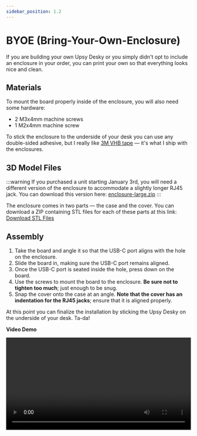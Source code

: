 ```yaml
---
sidebar_position: 1.2
---
```


# BYOE (Bring-Your-Own-Enclosure)

If you are building your own Upsy Desky or you simply didn't opt to include an enclosure in your order, you can print your own so that everything looks nice and clean.

## Materials

To mount the board properly inside of the enclosure, you will also need some hardware:

- 2 M3x4mm machine screws
- 1 M2x4mm machine screw

To stick the enclosure to the underside of your desk you can use any double-sided adhesive, but I really like [3M VHB tape](https://www.amazon.com/3M-Scotch-5952-VHB-Tape/dp/B01BT0A6MG) &mdash; it's what I ship with the enclosures.

## 3D Model Files

:::warning
If you purchased a unit starting January 3rd, you will need a different version of the enclosure to accommodate a slightly longer RJ45 jack. You can download this version here: [enclosure-large.zip](./enclosure-large.zip)
:::

The enclosure comes in two parts &mdash; the case and the cover. You can download a ZIP containing STL files for each of these parts at this link: [Download STL Files](./enclosure.zip)

## Assembly

1. Take the board and angle it so that the USB-C port aligns with the hole on the enclosure.
2. Slide the board in, making sure the USB-C port remains aligned.
3. Once the USB-C port is seated inside the hole, press down on the board.
4. Use the screws to mount the board to the enclosure. **Be sure not to tighten too much**; just enough to be snug.
5. Snap the cover onto the case at an angle. **Note that the cover has an indentation for the RJ45 jacks**; ensure that it is aligned properly.

At this point you can finalize the installation by sticking the Upsy Desky on the underside of your desk. Ta-da!

**Video Demo**

<video src="/enclosure_demo.mp4" controls width="100%" />